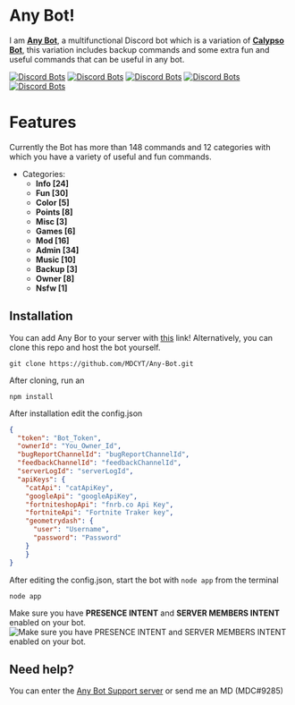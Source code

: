 # Any Bot!

I am [**Any Bot**](https://top.gg/bot/733728002910715977), a multifunctional Discord bot which is a variation of [**Calypso Bot**](https://github.com/sabattle/CalypsoBot), this variation includes backup commands and some extra fun and useful commands that can be useful in any bot.

[![Discord Bots](https://top.gg/api/widget/status/733728002910715977.svg?noavatar=true)](https://top.gg/bot/733728002910715977) [![Discord Bots](https://top.gg/api/widget/servers/733728002910715977.svg?noavatar=true)](https://top.gg/bot/733728002910715977) [![Discord Bots](https://top.gg/api/widget/upvotes/733728002910715977.svg?noavatar=true)](https://top.gg/bot/733728002910715977) [![Discord Bots](https://top.gg/api/widget/lib/733728002910715977.svg?noavatar=true)](https://top.gg/bot/733728002910715977) [![Discord Bots](https://top.gg/api/widget/owner/733728002910715977.svg?noavatar=true)](https://top.gg/bot/733728002910715977)

# Features

Currently the Bot has more than 148 commands and 12 categories with which you have a variety of useful and fun commands.

- Categories:
  - **Info [24]**
  - **Fun [30]**
  - **Color [5]**
  - **Points [8]**
  - **Misc [3]**
  - **Games [6]**
  - **Mod [16]**
  - **Admin [34]**
  - **Music [10]**
  - **Backup [3]**
  - **Owner [8]**
  - **Nsfw [1]**


## Installation
You can add Any Bor to your server with  [this](https://discordapp.com/oauth2/authorize?client_id=733728002910715977&scope=bot&permissions=8)  link! Alternatively, you can clone this repo and host the bot yourself.

```
git clone https://github.com/MDCYT/Any-Bot.git
```

After cloning, run an

```
npm install
```
After installation edit the config.json
```json
{
  "token": "Bot_Token",
  "ownerId": "You_Owner_Id",
  "bugReportChannelId": "bugReportChannelId",
  "feedbackChannelId": "feedbackChannelId",
  "serverLogId": "serverLogId",
  "apiKeys": {
    "catApi": "catApiKey",
    "googleApi": "googleApiKey",
    "fortniteshopApi": "fnrb.co Api Key",
    "fortniteApi": "Fortnite Traker key",
    "geometrydash": {
      "user": "Username",
      "password": "Password"
    }
    }
}
```
After editing the config.json, start the bot with `node app` from the terminal
```
node app
```
Make sure you have **PRESENCE INTENT** and **SERVER MEMBERS INTENT** enabled on your bot.
![Make sure you have **PRESENCE INTENT** and **SERVER MEMBERS INTENT** enabled on your bot.](https://i.imgur.com/Axyi2jU.png)

## Need help?

You can enter the [Any Bot Support server](https://discord.gg/2FRpkNr) or send me an MD (MDC#9285)

